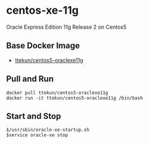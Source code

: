 # centos-xe-11g
Oracle Express Edition 11g Release 2 on Centos5

## Base Docker Image
- [ttekun/centos5-oraclexe11g](https://hub.docker.com/r/ttekun/centos5-oraclexe11g)

## Pull and Run

```
docker pull ttekun/centos5-oraclexe11g
docker run -it ttekun/centos5-oraclexe11g /bin/bash
```

## Start and Stop

```
$/usr/sbin/oracle-xe-startup.sh
$service oracle-xe stop
```
